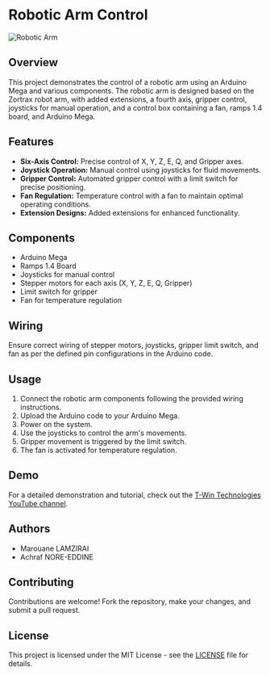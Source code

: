 # Robotic Arm Control

![Robotic Arm](robotic_arm_image.jpg)

## Overview

This project demonstrates the control of a robotic arm using an Arduino Mega and various components. The robotic arm is designed based on the Zortrax robot arm, with added extensions, a fourth axis, gripper control, joysticks for manual operation, and a control box containing a fan, ramps 1.4 board, and Arduino Mega.

## Features

- **Six-Axis Control:** Precise control of X, Y, Z, E, Q, and Gripper axes.
- **Joystick Operation:** Manual control using joysticks for fluid movements.
- **Gripper Control:** Automated gripper control with a limit switch for precise positioning.
- **Fan Regulation:** Temperature control with a fan to maintain optimal operating conditions.
- **Extension Designs:** Added extensions for enhanced functionality.

## Components

- Arduino Mega
- Ramps 1.4 Board
- Joysticks for manual control
- Stepper motors for each axis (X, Y, Z, E, Q, Gripper)
- Limit switch for gripper
- Fan for temperature regulation

## Wiring

Ensure correct wiring of stepper motors, joysticks, gripper limit switch, and fan as per the defined pin configurations in the Arduino code.

## Usage

1. Connect the robotic arm components following the provided wiring instructions.
2. Upload the Arduino code to your Arduino Mega.
3. Power on the system.
4. Use the joysticks to control the arm's movements.
5. Gripper movement is triggered by the limit switch.
6. The fan is activated for temperature regulation.

## Demo

For a detailed demonstration and tutorial, check out the [T-Win Technologies YouTube channel](https://www.youtube.com/channel/YOUR_CHANNEL).

## Authors

- Marouane LAMZIRAI
- Achraf NORE-EDDINE

## Contributing

Contributions are welcome! Fork the repository, make your changes, and submit a pull request.

## License

This project is licensed under the MIT License - see the [LICENSE](LICENSE) file for details.
